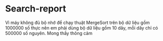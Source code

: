 # Search-report
Vì máy không đủ bộ nhớ để chạy thuật MergeSort trên bộ dữ liệu gồm 1000000 số thực nên em phải dùng bộ dữ liệu gồm 10 dãy, mỗi dãy chỉ có 500000 số nguyên. Mong thầy thông cảm
